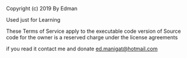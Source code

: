 Copyright (c) 2019 By Edman

Used just for Learning 

These Terms of Service apply to the executable code version of Source code for the owner is a reserved charge under the license agreements

if you read it contact me and donate ed.manigat@hotmail.com